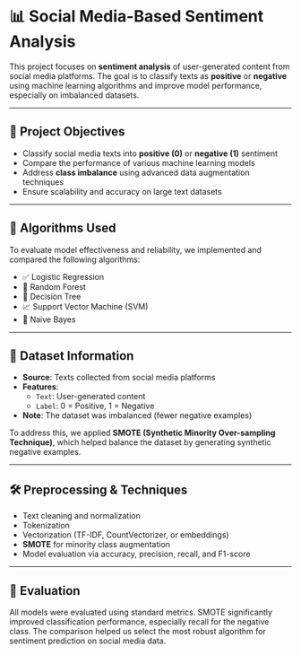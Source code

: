 # 📊 Social Media-Based Sentiment Analysis

This project focuses on **sentiment analysis** of user-generated content from social media platforms. The goal is to classify texts as **positive** or **negative** using machine learning algorithms and improve model performance, especially on imbalanced datasets.

---

## 📌 Project Objectives

- Classify social media texts into **positive (0)** or **negative (1)** sentiment
- Compare the performance of various machine learning models
- Address **class imbalance** using advanced data augmentation techniques
- Ensure scalability and accuracy on large text datasets

---

## 🧠 Algorithms Used

To evaluate model effectiveness and reliability, we implemented and compared the following algorithms:

- ✅ Logistic Regression  
- 🌲 Random Forest  
- 🌿 Decision Tree  
- 📈 Support Vector Machine (SVM)  
- 🧮 Naive Bayes  

---

## 🧾 Dataset Information

- **Source**: Texts collected from social media platforms  
- **Features**:
  - `Text`: User-generated content
  - `Label`: 0 = Positive, 1 = Negative
- **Note**: The dataset was imbalanced (fewer negative examples)

To address this, we applied **SMOTE (Synthetic Minority Over-sampling Technique)**, which helped balance the dataset by generating synthetic negative examples.

---

## 🛠️ Preprocessing & Techniques

- Text cleaning and normalization
- Tokenization
- Vectorization (TF-IDF, CountVectorizer, or embeddings)
- **SMOTE** for minority class augmentation
- Model evaluation via accuracy, precision, recall, and F1-score

---

## 🧪 Evaluation

All models were evaluated using standard metrics. SMOTE significantly improved classification performance, especially recall for the negative class. The comparison helped us select the most robust algorithm for sentiment prediction on social media data.

